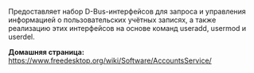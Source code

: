 Предоставляет набор D-Bus-интерфейсов для запроса и управления информацией о пользовательских учётных записях,
а также реализацию этих интерфейсов на основе команд useradd, usermod и userdel.

**Домашняя страница:**  
<https://www.freedesktop.org/wiki/Software/AccountsService/>
